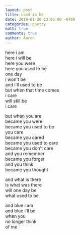 ```yaml
---
layout: post
title: used to be
date: 2019-01-30 13:05:00 -0700
categories: poetry
math: true
comments: true
author: Aaron
---
```



here i am  
here i will be  
here you were  
here you used to be  
one day  
i won't be  
and i'll used to be  
but when that time comes  
i care  
will still be  
i care  

but when you are  
became you were  
became you used to be  
you care  
became you cared  
became you used to care  
became you don't care  
and you remember  
became you forget  
and you think  
became you thought  

and what is there  
is what was there  
will one day be  
what used to be  

and blue i am  
and blue i'll be  
when you  
no longer think  
of me